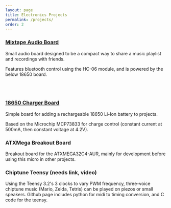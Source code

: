 ```yaml
---
layout: page
title: Electronics Projects
permalink: /projects/
order: 2
---
```


### [Mixtape Audio Board](https://github.com/bkeegs/Mixtape-Board)

Small audio board designed to be a compact way to share a music playlist and recordings with friends.

Features bluetooth control using the HC-06 module, and is powered by the below 18650 board.

<br><br>

### [18650 Charger Board](https://github.com/bkeegs/18650-Charge-Board)

Simple board for adding a rechargeable 18650 Li-Ion battery to projects.

Based on the Microchip MCP73833 for charge control (constant current at 500mA, then constant voltage at 4.2V).

### ATXMega Breakout Board

Breakout board for the ATXMEGA32C4-AUR, mainly for development before using this micro in other projects.

### Chiptune Teensy (needs link, video)

Using the Teensy 3.2's 3 clocks to vary PWM frequency, three-voice chiptune music (Mario, Zelda, Tetris) can be played on piezos or small speakers. Github page includes python for midi to timing conversion, and C code for the teensy.

